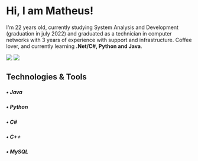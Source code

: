 # Hi, I am Matheus!

I'm 22 years old, currently studying System Analysis and Development (graduation in july 2022) and graduated as a technician in computer networks with 3 years of experience with support and infrastructure.
Coffee lover, and currently learning **.Net/C#, Python and Java**.

[<img src = "https://img.shields.io/badge/instagram-%23E4405F.svg?&style=for-the-badge&logo=instagram&logoColor=white">](https://www.instagram.com/mattt_tea/)
[<img src="https://img.shields.io/badge/linkedin-%230077B5.svg?&style=for-the-badge&logo=linkedin&logoColor=white" />](https://www.linkedin.com/in/matheus-pires-b90247149/)


## Technologies & Tools

##### • Java
##### • Python
##### • C#
##### • C++
##### • MySQL



<!---
MattLPires/MattLPires is a ✨ special ✨ repository because its `README.md` (this file) appears on your GitHub profile.
You can click the Preview link to take a look at your changes.
--->
